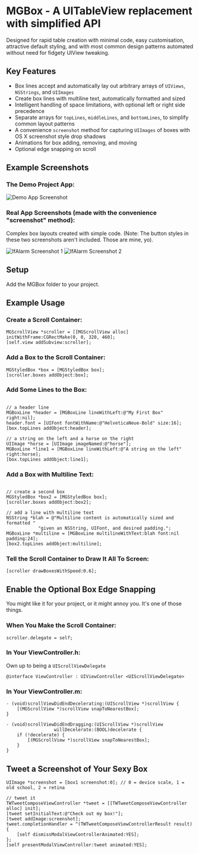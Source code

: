 # MGBox - A UITableView replacement with simplified API

Designed for rapid table creation with minimal code, easy customisation, attractive default styling, and with most common design patterns automated without need for fidgety UIView tweaking.

## Key Features

- Box lines accept and automatically lay out arbitrary arrays of `UIViews`, 
  `NSStrings`, and `UIImages`
- Create box lines with multiline text, automatically formatted and sized
- Intelligent handling of space limitations, with optional left or right side 
  precedence 
- Separate arrays for `topLines`, `middleLines`, and `bottomLines`, to simplify 
  common layout patterns
- A convenience `screenshot` method for capturing `UIImages` of boxes with OS X 
  screenshot style drop shadows
- Animations for box adding, removing, and moving  
- Optional edge snapping on scroll

## Example Screenshots

### The Demo Project App:

![Demo App Screenshot](http://cloud.github.com/downloads/sobri909/MGBox/DemoAppScreenshot.png)

### Real App Screenshots (made with the convenience "screenshot" method):

Complex box layouts created with simple code. (Note: The button styles in these two screenshots aren't included. Those are mine, yo).

![IfAlarm Screenshot 1](http://cloud.github.com/downloads/sobri909/MGBox/Screenshot1.png)
![IfAlarm Screenshot 2](http://cloud.github.com/downloads/sobri909/MGBox/Screenshot2.png)

## Setup

Add the MGBox folder to your project.

## Example Usage

### Create a Scroll Container:

```objc
MGScrollView *scroller = [[MGScrollView alloc] initWithFrame:CGRectMake(0, 0, 320, 460];
[self.view addSubview:scroller];
```

### Add a Box to the Scroll Container:

```objc
MGStyledBox *box = [MGStyledBox box];
[scroller.boxes addObject:box];
```

### Add Some Lines to the Box:

```objc

// a header line
MGBoxLine *header = [MGBoxLine lineWithLeft:@"My First Box" right:nil];
header.font = [UIFont fontWithName:@"HelveticaNeue-Bold" size:16];
[box.topLines addObject:header];

// a string on the left and a horse on the right
UIImage *horse = [UIImage imageNamed:@"horse"];
MGBoxLine *line1 = [MGBoxLine lineWithLeft:@"A string on the left" right:horse];
[box.topLines addObject:line1];
```

### Add a Box with Multiline Text:

```objc

// create a second box
MGStyledBox *box2 = [MGStyledBox box];
[scroller.boxes addObject:box2];

// add a line with multiline text
NSString *blah = @"Multiline content is automatically sized and formatted "
            "given an NSString, UIFont, and desired padding.";
MGBoxLine *multiline = [MGBoxLine multilineWithText:blah font:nil padding:24];
[box2.topLines addObject:multiline];
```

### Tell the Scroll Container to Draw It All To Screen:

```objc
[scroller drawBoxesWithSpeed:0.6];
```

## Enable the Optional Box Edge Snapping

You might like it for your project, or it might annoy you. It's one of those things.

### When You Make the Scroll Container:

```objc
scroller.delegate = self;
```

### In Your ViewController.h:

Own up to being a `UIScrollViewDelegate`

```objc
@interface ViewController : UIViewController <UIScrollViewDelegate>
```

### In Your ViewController.m:

```objc
- (void)scrollViewDidEndDecelerating:(UIScrollView *)scrollView {
    [(MGScrollView *)scrollView snapToNearestBox];
}

- (void)scrollViewDidEndDragging:(UIScrollView *)scrollView
                  willDecelerate:(BOOL)decelerate {
    if (!decelerate) {
        [(MGScrollView *)scrollView snapToNearestBox];
    }
}
```

## Tweet a Screenshot of Your Sexy Box

```objc
UIImage *screenshot = [box1 screenshot:0]; // 0 = device scale, 1 = old school, 2 = retina

// tweet it
TWTweetComposeViewController *tweet = [[TWTweetComposeViewController alloc] init];
[tweet setInitialText:@"Check out my box!"];
[tweet addImage:screenshot];
tweet.completionHandler = ^(TWTweetComposeViewControllerResult result) {
    [self dismissModalViewControllerAnimated:YES];
};
[self presentModalViewController:tweet animated:YES];
```

